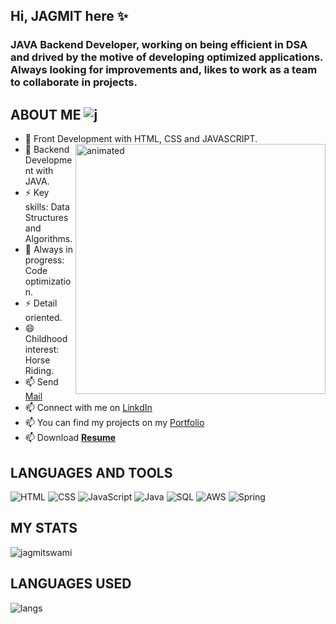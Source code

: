 ## Hi, JAGMIT here ✨
<h3>JAVA Backend Developer, working on being efficient in DSA and drived by the motive of developing optimized applications. Always looking for improvements and, likes to work as a team to collaborate in projects.</h3>

<!--
**jagmitswami/jagmitswami** is a ✨ _special_ ✨ repository because its `README.md` (this file) appears on your GitHub profile.
👋
Here are some ideas to get you started:

- 🔭 I’m currently working on 
- 🌱 I’m currently learning ... Backend Development with JAVA.
- 👯 I’m looking to collaborate on ...
- 🤔 I’m looking for help with ...
- 💬 Ask me about ...
- 📫 How to reach me: ...
- 😄 Pronouns: ...
- ⚡ Fun fact: ...
-->

ABOUT ME   <img src="https://komarev.com/ghpvc/?username=jagmitswami&label=Profile%20views&color=0e75b6&style=flat" alt="j" />
---------------------------------------------------------------------------------------------------


* 👯 Front Development with HTML, CSS and JAVASCRIPT. <img width="400px" align="right" src="https://media4.giphy.com/media/RbDKaczqWovIugyJmW/giphy.gif" alt="animated"/>
* 👯 Backend Development with JAVA.
* ⚡ Key skills: Data Structures and Algorithms.
* 🌱 Always in progress: Code optimization.
* ⚡ Detail oriented.
* 😄 Childhood interest: Horse Riding.
* 📫 Send <a href="mailto:jagmitswami@gmail.com">Mail</a>
* 📫 Connect with me on <a href="https://www.linkedin.com/in/jagmit-swami-996995258/">LinkdIn</a>
* 📫 You can find my projects on my <a href="https://jagmitswami.github.io/">Portfolio</a>
* 📫 Download <a href="https://drive.google.com/file/d/10Pbz_sipt-qR3D8dyCI8dGdtBWOjIl1z/view?usp=sharing" download=""><b>Resume</b></a>

LANGUAGES AND TOOLS
---------------------------------------------------------------------------------------------------
  ![HTML](https://img.shields.io/badge/-HTML-000?&logo=HTML)
  ![CSS](https://img.shields.io/badge/-CSS-000?&logo=CSS)
  ![JavaScript](https://img.shields.io/badge/-JavaScript-000?&logo=JavaScript)
  ![Java](https://img.shields.io/badge/-Java-000?&logo=Java&logoColor=007396)
  ![SQL](https://img.shields.io/badge/-SQL-000?&logo=MySQL)
  ![AWS](https://img.shields.io/badge/-AWS-000?&logo=Amazon-AWS&logoColor=F90)
  ![Spring](https://img.shields.io/badge/-Spring-000?&logo=Spring)

MY STATS
---------------------------------------------------------------------------------------------------

<p><img align="center" src="https://github-readme-streak-stats.herokuapp.com/?user=jagmitswami&theme=onedark" alt="jagmitswami" /></p>

LANGUAGES USED
---------------------------------------------------------------------------------------------------
<p><img align="left" src="https://github-readme-stats.vercel.app/api/top-langs?username=jagmitswami&show_icons=true&locale=en&layout=compact&theme=onedark" alt="langs" /></p>
